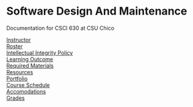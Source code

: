 # Software Design And Maintenance
Documentation for CSCI 630 at CSU Chico

[Instructor](Instructor.md)<br>
[Roster](roster.md) <br>
[Intellectual Integrity Policy](Integrity_Policy.md)<br>
[Learning Outcome](learning-outcome.md)<br>
[Required Materials](requiredMaterials.md)<br>
[Resources](resources.md)<br>
[Portfolio](portfolio/README.md)<br>
[Course Schedule](Schedule.md)<br>
[Accomodations](Accomodations.md)<br>
[Grades](grades.md) <br>